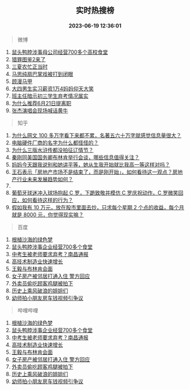 <div align="center"><h2>实时热搜榜</h2><h4>2023-06-19 12:36:01</h4></div>

> 微博  

1. [鼠头鸭脖涉事母公司经营700多个高校食堂](https://s.weibo.com/weibo?q=%23%E9%BC%A0%E5%A4%B4%E9%B8%AD%E8%84%96%E6%B6%89%E4%BA%8B%E6%AF%8D%E5%85%AC%E5%8F%B8%E7%BB%8F%E8%90%A5700%E5%A4%9A%E4%B8%AA%E9%AB%98%E6%A0%A1%E9%A3%9F%E5%A0%82%23&t=31&band_rank=1&Refer=top)<br />
2. [猎罪图鉴2来了](https://s.weibo.com/weibo?q=%23%E7%8C%8E%E7%BD%AA%E5%9B%BE%E9%89%B42%E6%9D%A5%E4%BA%86%23&t=31&band_rank=2&Refer=top)<br />
3. [三夏农忙正当时](https://s.weibo.com/weibo?q=%23%E4%B8%89%E5%A4%8F%E5%86%9C%E5%BF%99%E6%AD%A3%E5%BD%93%E6%97%B6%23&t=31&band_rank=3&Refer=top)<br />
4. [马思纯扇巴掌戏被打到闭眼](https://s.weibo.com/weibo?q=%23%E9%A9%AC%E6%80%9D%E7%BA%AF%E6%89%87%E5%B7%B4%E6%8E%8C%E6%88%8F%E8%A2%AB%E6%89%93%E5%88%B0%E9%97%AD%E7%9C%BC%23&t=31&band_rank=4&Refer=top)<br />
5. [顾漫马甲](https://s.weibo.com/weibo?q=%23%E9%A1%BE%E6%BC%AB%E9%A9%AC%E7%94%B2%23&t=31&band_rank=5&Refer=top)<br />
6. [大四男生实习薪资1万4妈妈仰天大笑](https://s.weibo.com/weibo?q=%23%E5%A4%A7%E5%9B%9B%E7%94%B7%E7%94%9F%E5%AE%9E%E4%B9%A0%E8%96%AA%E8%B5%841%E4%B8%874%E5%A6%88%E5%A6%88%E4%BB%B0%E5%A4%A9%E5%A4%A7%E7%AC%91%23&t=31&band_rank=6&Refer=top)<br />
7. [班主任暗示初三学生弃考情况属实](https://s.weibo.com/weibo?q=%23%E7%8F%AD%E4%B8%BB%E4%BB%BB%E6%9A%97%E7%A4%BA%E5%88%9D%E4%B8%89%E5%AD%A6%E7%94%9F%E5%BC%83%E8%80%83%E6%83%85%E5%86%B5%E5%B1%9E%E5%AE%9E%23&t=31&band_rank=7&Refer=top)<br />
8. [为什么推荐6月21日提离职](https://s.weibo.com/weibo?q=%23%E4%B8%BA%E4%BB%80%E4%B9%88%E6%8E%A8%E8%8D%906%E6%9C%8821%E6%97%A5%E6%8F%90%E7%A6%BB%E8%81%8C%23&t=31&band_rank=8&Refer=top)<br />
9. [张杰演唱会现场喊话黄牛](https://s.weibo.com/weibo?q=%23%E5%BC%A0%E6%9D%B0%E6%BC%94%E5%94%B1%E4%BC%9A%E7%8E%B0%E5%9C%BA%E5%96%8A%E8%AF%9D%E9%BB%84%E7%89%9B%23&t=31&band_rank=9&Refer=top)<br />

> 知乎  

1. [为什么网文 100 多万字看下来都不累，名著五六十万字就感觉信息量很大？](https://www.zhihu.com/question/598446077)<br />
2. [电脑硬件厂商的名字为什么都怪怪的？](https://www.zhihu.com/question/606155778)<br />
3. [为什么三版水浒传都没拍征辽情节？](https://www.zhihu.com/question/607219834)<br />
4. [秦刚同美国国务卿布林肯举行会谈，哪些信息值得关注？](https://www.zhihu.com/question/607356662)<br />
5. [妈妈今天跟我说别和她讲平等，她从生我开始就比我高一等这样对吗？](https://www.zhihu.com/question/606630311)<br />
6. [王石表示「房地产市场不是结束了，而是刚开始」，如何看待这一观点？房地产行业未来发展趋势如何？](https://www.zhihu.com/question/607336662)<br />
7. []()<br />
8. [葡萄牙球迷冲入球场抱起 C 罗，下跪致敬并模仿 C 罗庆祝动作，C 罗微笑回应，如何看待这样的行为？](https://www.zhihu.com/question/607278541)<br />
9. [假如我有 10 万元，放在股市里面去炒，只求每个星期 2 个点的收益，每个月就是 8000 元，你觉得现实嘛？](https://www.zhihu.com/question/606869857)<br />

> 百度  

1. [根植沙海的绿色梦](https://www.baidu.com/s?wd=%E6%A0%B9%E6%A4%8D%E6%B2%99%E6%B5%B7%E7%9A%84%E7%BB%BF%E8%89%B2%E6%A2%A6&sa=fyb_news&rsv_dl=fyb_news)<br />
2. [鼠头鸭脖涉事企业经营700多个食堂](https://www.baidu.com/s?wd=%E9%BC%A0%E5%A4%B4%E9%B8%AD%E8%84%96%E6%B6%89%E4%BA%8B%E4%BC%81%E4%B8%9A%E7%BB%8F%E8%90%A5700%E5%A4%9A%E4%B8%AA%E9%A3%9F%E5%A0%82&sa=fyb_news&rsv_dl=fyb_news)<br />
3. [中考生被老师要求弃考？南昌通报](https://www.baidu.com/s?wd=%E4%B8%AD%E8%80%83%E7%94%9F%E8%A2%AB%E8%80%81%E5%B8%88%E8%A6%81%E6%B1%82%E5%BC%83%E8%80%83%EF%BC%9F%E5%8D%97%E6%98%8C%E9%80%9A%E6%8A%A5&sa=fyb_news&rsv_dl=fyb_news)<br />
4. [高技术制造业快速增长](https://www.baidu.com/s?wd=%E9%AB%98%E6%8A%80%E6%9C%AF%E5%88%B6%E9%80%A0%E4%B8%9A%E5%BF%AB%E9%80%9F%E5%A2%9E%E9%95%BF&sa=fyb_news&rsv_dl=fyb_news)<br />
5. [王毅与布林肯会面](https://www.baidu.com/s?wd=%E7%8E%8B%E6%AF%85%E4%B8%8E%E5%B8%83%E6%9E%97%E8%82%AF%E4%BC%9A%E9%9D%A2&sa=fyb_news&rsv_dl=fyb_news)<br />
6. [女子房产被邻居打通入住 警方回应](https://www.baidu.com/s?wd=%E5%A5%B3%E5%AD%90%E6%88%BF%E4%BA%A7%E8%A2%AB%E9%82%BB%E5%B1%85%E6%89%93%E9%80%9A%E5%85%A5%E4%BD%8F+%E8%AD%A6%E6%96%B9%E5%9B%9E%E5%BA%94&sa=fyb_news&rsv_dl=fyb_news)<br />
7. [外卖员偷吃顾客鸡腿被拍下](https://www.baidu.com/s?wd=%E5%A4%96%E5%8D%96%E5%91%98%E5%81%B7%E5%90%83%E9%A1%BE%E5%AE%A2%E9%B8%A1%E8%85%BF%E8%A2%AB%E6%8B%8D%E4%B8%8B&sa=fyb_news&rsv_dl=fyb_news)<br />
8. [历史上乘风破浪的姐姐们](https://www.baidu.com/s?wd=%E5%8E%86%E5%8F%B2%E4%B8%8A%E4%B9%98%E9%A3%8E%E7%A0%B4%E6%B5%AA%E7%9A%84%E5%A7%90%E5%A7%90%E4%BB%AC&sa=fyb_news&rsv_dl=fyb_news)<br />
9. [幼师拍小朋友房车钱视频引争议](https://www.baidu.com/s?wd=%E5%B9%BC%E5%B8%88%E6%8B%8D%E5%B0%8F%E6%9C%8B%E5%8F%8B%E6%88%BF%E8%BD%A6%E9%92%B1%E8%A7%86%E9%A2%91%E5%BC%95%E4%BA%89%E8%AE%AE&sa=fyb_news&rsv_dl=fyb_news)<br />

> 哔哩哔哩  

1. [根植沙海的绿色梦](https://www.baidu.com/s?wd=%E6%A0%B9%E6%A4%8D%E6%B2%99%E6%B5%B7%E7%9A%84%E7%BB%BF%E8%89%B2%E6%A2%A6&sa=fyb_news&rsv_dl=fyb_news)<br />
2. [鼠头鸭脖涉事企业经营700多个食堂](https://www.baidu.com/s?wd=%E9%BC%A0%E5%A4%B4%E9%B8%AD%E8%84%96%E6%B6%89%E4%BA%8B%E4%BC%81%E4%B8%9A%E7%BB%8F%E8%90%A5700%E5%A4%9A%E4%B8%AA%E9%A3%9F%E5%A0%82&sa=fyb_news&rsv_dl=fyb_news)<br />
3. [中考生被老师要求弃考？南昌通报](https://www.baidu.com/s?wd=%E4%B8%AD%E8%80%83%E7%94%9F%E8%A2%AB%E8%80%81%E5%B8%88%E8%A6%81%E6%B1%82%E5%BC%83%E8%80%83%EF%BC%9F%E5%8D%97%E6%98%8C%E9%80%9A%E6%8A%A5&sa=fyb_news&rsv_dl=fyb_news)<br />
4. [高技术制造业快速增长](https://www.baidu.com/s?wd=%E9%AB%98%E6%8A%80%E6%9C%AF%E5%88%B6%E9%80%A0%E4%B8%9A%E5%BF%AB%E9%80%9F%E5%A2%9E%E9%95%BF&sa=fyb_news&rsv_dl=fyb_news)<br />
5. [王毅与布林肯会面](https://www.baidu.com/s?wd=%E7%8E%8B%E6%AF%85%E4%B8%8E%E5%B8%83%E6%9E%97%E8%82%AF%E4%BC%9A%E9%9D%A2&sa=fyb_news&rsv_dl=fyb_news)<br />
6. [女子房产被邻居打通入住 警方回应](https://www.baidu.com/s?wd=%E5%A5%B3%E5%AD%90%E6%88%BF%E4%BA%A7%E8%A2%AB%E9%82%BB%E5%B1%85%E6%89%93%E9%80%9A%E5%85%A5%E4%BD%8F+%E8%AD%A6%E6%96%B9%E5%9B%9E%E5%BA%94&sa=fyb_news&rsv_dl=fyb_news)<br />
7. [外卖员偷吃顾客鸡腿被拍下](https://www.baidu.com/s?wd=%E5%A4%96%E5%8D%96%E5%91%98%E5%81%B7%E5%90%83%E9%A1%BE%E5%AE%A2%E9%B8%A1%E8%85%BF%E8%A2%AB%E6%8B%8D%E4%B8%8B&sa=fyb_news&rsv_dl=fyb_news)<br />
8. [历史上乘风破浪的姐姐们](https://www.baidu.com/s?wd=%E5%8E%86%E5%8F%B2%E4%B8%8A%E4%B9%98%E9%A3%8E%E7%A0%B4%E6%B5%AA%E7%9A%84%E5%A7%90%E5%A7%90%E4%BB%AC&sa=fyb_news&rsv_dl=fyb_news)<br />
9. [幼师拍小朋友房车钱视频引争议](https://www.baidu.com/s?wd=%E5%B9%BC%E5%B8%88%E6%8B%8D%E5%B0%8F%E6%9C%8B%E5%8F%8B%E6%88%BF%E8%BD%A6%E9%92%B1%E8%A7%86%E9%A2%91%E5%BC%95%E4%BA%89%E8%AE%AE&sa=fyb_news&rsv_dl=fyb_news)<br />
